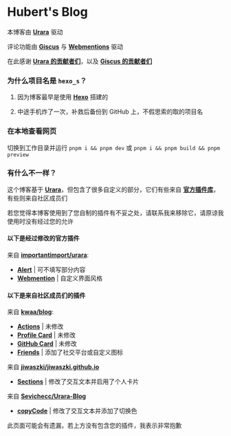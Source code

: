 # Hubert's Blog

本博客由 [**Urara**](https://github.com/importantimport/urara/) 驱动

评论功能由 [**Giscus**](https://github.com/giscus/giscus) 与 [**Webmentions**](https://indieweb.org/Webmention) 驱动

在此感谢 [**Urara 的贡献者们**](https://github.com/importantimport/urara/graphs/contributors)，以及 [**Giscus 的贡献者们**](https://github.com/giscus/giscus/graphs/contributors)

### 为什么项目名是 `hexo_s`？

1. 因为博客最早是使用 [**Hexo**](https://github.com/hexojs) 搭建的

2. 中途手机炸了一次，补救后备份到 GitHub 上，不假思索的取的项目名

### 在本地查看网页

切换到工作目录并运行 `pnpm i && pnpm dev` 或 `pnpm i && pnpm build && pnpm preview`

### 有什么不一样？

这个博客基于 [**Urara**](https://github.com/importantimport/urara/)，但包含了很多自定义的部分，它们有些来自 [**官方插件库**](https://urara-docs.netlify.app/advanced/extension.html)，有些则来自社区成员们

若您觉得本博客使用到了您自制的插件有不妥之处，请联系我来移除它，请原谅我使用时没有经过您的允许

#### 以下是经过修改的官方插件

来自 [**importantimport/urara**](https://github.com/importantimport/urara/):

- [**Alert**](https://urara-docs.netlify.app/advanced/extension.html#alert) | 可不填写部分内容
- [**Webmention**](https://urara-docs.netlify.app/advanced/extension.html#webmention) | 自定义界面风格

#### 以下是来自社区成员们的插件

来自 [**kwaa/blog**](https://github.com/kwaa/blog):

- [**Actions**](https://urara-docs.netlify.app/advanced/extension.html#action-buttons) | 未修改
- [**Profile Card**](https://urara-docs.netlify.app/advanced/extension.html#profile-card) | 未修改
- [**GitHub Card**](https://github.com/kwaa/blog/blob/main/src/lib/components/extra/github.svelte) | 未修改
- [**Friends**](https://urara-docs.netlify.app/advanced/extension.html#friends) | 添加了社交平台或自定义图标

来自 [**jiwaszki/jiwaszki.github.io**](https://github.com/jiwaszki/jiwaszki.github.io)

- [**Sections**](https://github.com/jiwaszki/jiwaszki.github.io/blob/main/src/lib/components/extra/sections.svelte) | 修改了交互文本并启用了个人卡片

来自 [**Sevichecc/Urara-Blog**](https://github.com/Sevichecc/Urara-Blog)

- [**copyCode**](https://github.com/Sevichecc/Urara-Blog/blob/main/src/lib/utils/copyCode.ts) | 修改了交互文本并添加了切换色

此页面可能会有遗漏，若上方没有包含您的插件，我表示非常抱歉
